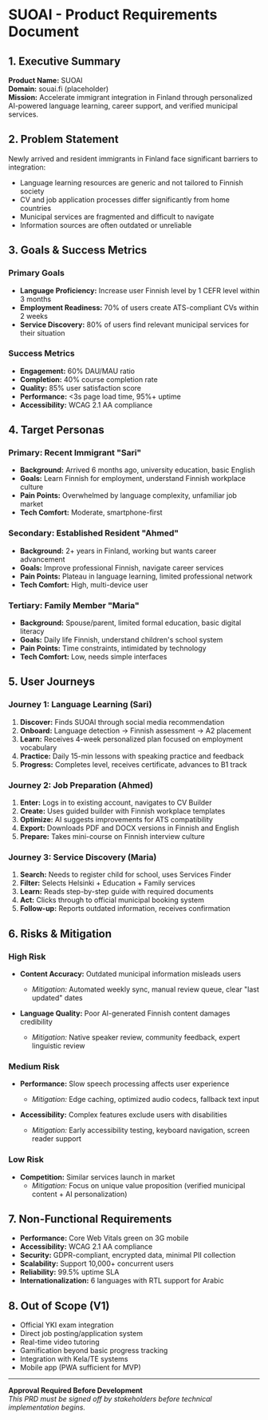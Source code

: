 # SUOAI - Product Requirements Document

## 1. Executive Summary

**Product Name:** SUOAI  
**Domain:** souai.fi (placeholder)  
**Mission:** Accelerate immigrant integration in Finland through personalized AI-powered language learning, career support, and verified municipal services.

## 2. Problem Statement

Newly arrived and resident immigrants in Finland face significant barriers to integration:
- Language learning resources are generic and not tailored to Finnish society
- CV and job application processes differ significantly from home countries
- Municipal services are fragmented and difficult to navigate
- Information sources are often outdated or unreliable

## 3. Goals & Success Metrics

### Primary Goals
- **Language Proficiency:** Increase user Finnish level by 1 CEFR level within 3 months
- **Employment Readiness:** 70% of users create ATS-compliant CVs within 2 weeks
- **Service Discovery:** 80% of users find relevant municipal services for their situation

### Success Metrics
- **Engagement:** 60% DAU/MAU ratio
- **Completion:** 40% course completion rate
- **Quality:** 85% user satisfaction score
- **Performance:** <3s page load time, 95%+ uptime
- **Accessibility:** WCAG 2.1 AA compliance

## 4. Target Personas

### Primary: Recent Immigrant "Sari"
- **Background:** Arrived 6 months ago, university education, basic English
- **Goals:** Learn Finnish for employment, understand Finnish workplace culture
- **Pain Points:** Overwhelmed by language complexity, unfamiliar job market
- **Tech Comfort:** Moderate, smartphone-first

### Secondary: Established Resident "Ahmed"
- **Background:** 2+ years in Finland, working but wants career advancement
- **Goals:** Improve professional Finnish, navigate career services
- **Pain Points:** Plateau in language learning, limited professional network
- **Tech Comfort:** High, multi-device user

### Tertiary: Family Member "Maria"
- **Background:** Spouse/parent, limited formal education, basic digital literacy
- **Goals:** Daily life Finnish, understand children's school system
- **Pain Points:** Time constraints, intimidated by technology
- **Tech Comfort:** Low, needs simple interfaces

## 5. User Journeys

### Journey 1: Language Learning (Sari)
1. **Discover:** Finds SUOAI through social media recommendation
2. **Onboard:** Language detection → Finnish assessment → A2 placement
3. **Learn:** Receives 4-week personalized plan focused on employment vocabulary
4. **Practice:** Daily 15-min lessons with speaking practice and feedback
5. **Progress:** Completes level, receives certificate, advances to B1 track

### Journey 2: Job Preparation (Ahmed)
1. **Enter:** Logs in to existing account, navigates to CV Builder
2. **Create:** Uses guided builder with Finnish workplace templates
3. **Optimize:** AI suggests improvements for ATS compatibility
4. **Export:** Downloads PDF and DOCX versions in Finnish and English
5. **Prepare:** Takes mini-course on Finnish interview culture

### Journey 3: Service Discovery (Maria)
1. **Search:** Needs to register child for school, uses Services Finder
2. **Filter:** Selects Helsinki + Education + Family services
3. **Learn:** Reads step-by-step guide with required documents
4. **Act:** Clicks through to official municipal booking system
5. **Follow-up:** Reports outdated information, receives confirmation

## 6. Risks & Mitigation

### High Risk
- **Content Accuracy:** Outdated municipal information misleads users
  - *Mitigation:* Automated weekly sync, manual review queue, clear "last updated" dates

- **Language Quality:** Poor AI-generated Finnish content damages credibility
  - *Mitigation:* Native speaker review, community feedback, expert linguistic review

### Medium Risk
- **Performance:** Slow speech processing affects user experience
  - *Mitigation:* Edge caching, optimized audio codecs, fallback text input

- **Accessibility:** Complex features exclude users with disabilities
  - *Mitigation:* Early accessibility testing, keyboard navigation, screen reader support

### Low Risk
- **Competition:** Similar services launch in market
  - *Mitigation:* Focus on unique value proposition (verified municipal content + AI personalization)

## 7. Non-Functional Requirements

- **Performance:** Core Web Vitals green on 3G mobile
- **Accessibility:** WCAG 2.1 AA compliance
- **Security:** GDPR-compliant, encrypted data, minimal PII collection
- **Scalability:** Support 10,000+ concurrent users
- **Reliability:** 99.5% uptime SLA
- **Internationalization:** 6 languages with RTL support for Arabic

## 8. Out of Scope (V1)

- Official YKI exam integration
- Direct job posting/application system
- Real-time video tutoring
- Gamification beyond basic progress tracking
- Integration with Kela/TE systems
- Mobile app (PWA sufficient for MVP)

---

**Approval Required Before Development**  
*This PRD must be signed off by stakeholders before technical implementation begins.*